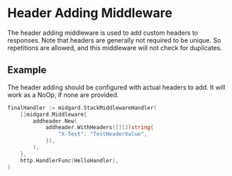 <!-- SPDX-FileCopyrightText: 2025 The midgard contributors.
     SPDX-License-Identifier: MPL-2.0
-->

Header Adding Middleware
=========================

The header adding middleware is used to add custom headers to responses. Note that headers are generally not
required to be unique. So repetitions are allowed, and this middleware will not check for duplicates.

Example
-------

The header adding should be configured with actual headers to add. It will work as a NoOp, if none are provided.

```go
finalHandler := midgard.StackMiddlewareHandler(
    []midgard.Middleware{
        addheader.New(
            addheader.WithHeaders([][2]string{
                "X-Test": "TestHeaderValue",
            }),
        ),
    },
    http.HandlerFunc(HelloHandler),
)
```
